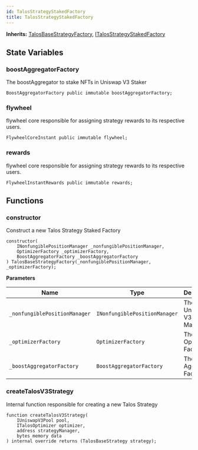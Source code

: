 ```yaml
---
id: TalosStrategyStakedFactory
title: TalosStrategyStakedFactory
---
```


**Inherits:**
[TalosBaseStrategyFactory](/talos/factories/TalosBaseStrategyFactory.sol/abstract.TalosBaseStrategyFactory.md), [ITalosStrategyStakedFactory](/talos/interfaces/ITalosStrategyStakedFactory.sol/interface.ITalosStrategyStakedFactory.md)


## State Variables
### boostAggregatorFactory
The boostAggregator to stake NFTs in Uniswap V3 Staker


```solidity
BoostAggregatorFactory public immutable boostAggregatorFactory;
```


### flywheel
flywheel core responsible for assigning strategy rewards
to its respective users.


```solidity
FlywheelCoreInstant public immutable flywheel;
```


### rewards
flywheel core responsible for assigning strategy rewards
to its respective users.


```solidity
FlywheelInstantRewards public immutable rewards;
```


## Functions
### constructor

Construct a new Talos Strategy Staked Factory


```solidity
constructor(
    INonfungiblePositionManager _nonfungiblePositionManager,
    OptimizerFactory _optimizerFactory,
    BoostAggregatorFactory _boostAggregatorFactory
) TalosBaseStrategyFactory(_nonfungiblePositionManager, _optimizerFactory);
```
**Parameters**

|Name|Type|Description|
|----|----|-----------|
|`_nonfungiblePositionManager`|`INonfungiblePositionManager`|The Uniswap V3 NFT Manager|
|`_optimizerFactory`|`OptimizerFactory`|The Optimizer Factory|
|`_boostAggregatorFactory`|`BoostAggregatorFactory`|The Boost Aggregator Factory|


### createTalosV3Strategy

Internal function responsible for creating a new Talos Strategy


```solidity
function createTalosV3Strategy(
    IUniswapV3Pool pool,
    ITalosOptimizer optimizer,
    address strategyManager,
    bytes memory data
) internal override returns (TalosBaseStrategy strategy);
```

